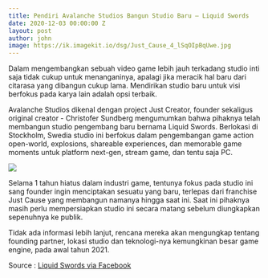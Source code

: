 ```yaml
---
title: Pendiri Avalanche Studios Bangun Studio Baru — Liquid Swords
date: 2020-12-03 00:00:00 Z
layout: post
author: john
image: https://ik.imagekit.io/dsg/Just_Cause_4_lSqOIpBqUwe.jpg
---
```


Dalam mengembangkan sebuah video game lebih jauh terkadang studio inti saja tidak cukup untuk menanganinya, apalagi jika meracik hal baru dari citarasa yang dibangun cukup lama. Mendirikan studio baru untuk visi berfokus pada karya lain adalah opsi terbaik.

Avalanche Studios dikenal dengan project Just Creator, founder sekaligus original creator - Christofer Sundberg mengumumkan bahwa pihaknya telah membangun studio pengembang baru bernama Liquid Swords. Berlokasi di Stockholm, Swedia studio ini berfokus dalam pengembangan game action open-world, explosions, shareable experiences, dan memorable game moments untuk platform next-gen, stream game, dan tentu saja PC.

![](https://ik.imagekit.io/dsg/Liquid_Swords_-bCZRFnratX.jpg)

Selama 1 tahun hiatus dalam industri game, tentunya fokus pada studio ini sang founder ingin menciptakan sesuatu yang baru, terlepas dari franchise Just Cause yang membangun namanya hingga saat ini. Saat ini pihaknya masih perlu mempersiapkan studio ini secara matang sebelum diungkapkan sepenuhnya ke publik.

Tidak ada informasi lebih lanjut, rencana mereka akan mengungkap tentang founding partner, lokasi studio dan teknologi-nya kemungkinan besar game engine, pada awal tahun 2021.

Source : [Liquid Swords via Facebook](https://web.facebook.com/LiquidSwordsStudios/posts/139554754594524?_rdc=1&_rdr)